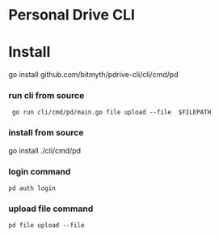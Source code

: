 # Personal Drive CLI

# Install 
go install github.com/bitmyth/pdrive-cli/cli/cmd/pd

### run cli from source

```shell
 go run cli/cmd/pd/main.go file upload --file  $FILEPATH
```

### install from source
go install ./cli/cmd/pd

### login command

```shell
pd auth login
```

### upload file command

```shell
pd file upload --file
```